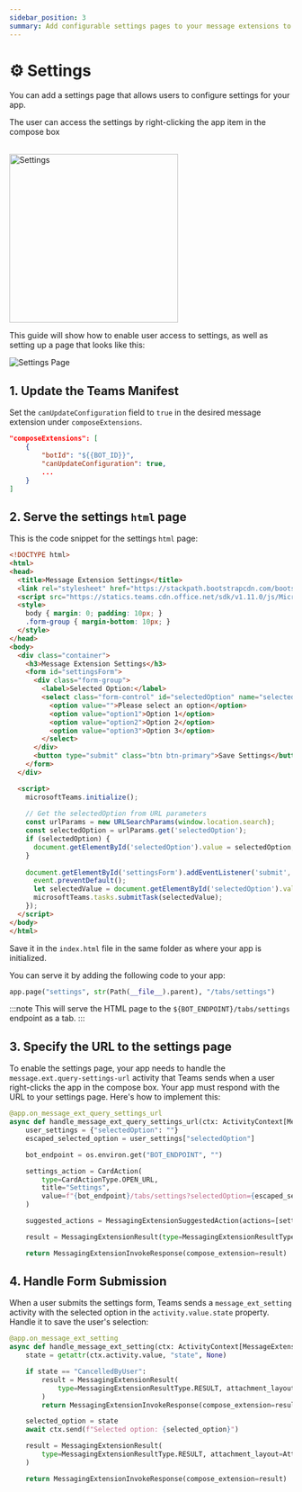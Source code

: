 ```yaml
---
sidebar_position: 3
summary: Add configurable settings pages to your message extensions to allow users to customize app behavior.
---
```


# ⚙️ Settings

You can add a settings page that allows users to configure settings for your app.

The user can access the settings by right-clicking the app item in the compose box

<br/>   
<img src={SettingsImgUrl} height="300px" alt="Settings" />

This guide will show how to enable user access to settings, as well as setting up a page that looks like this:

![Settings Page](/screenshots/settings-page.png)

## 1. Update the Teams Manifest

Set the `canUpdateConfiguration` field to `true` in the desired message extension under `composeExtensions`.

```json
"composeExtensions": [
    {
        "botId": "${{BOT_ID}}",
        "canUpdateConfiguration": true,
        ...
    }
]
```

## 2. Serve the settings `html` page

This is the code snippet for the settings `html` page:

```html
<!DOCTYPE html>
<html>
<head>
  <title>Message Extension Settings</title>
  <link rel="stylesheet" href="https://stackpath.bootstrapcdn.com/bootstrap/4.5.0/css/bootstrap.min.css">
  <script src="https://statics.teams.cdn.office.net/sdk/v1.11.0/js/MicrosoftTeams.min.js"></script>
  <style>
    body { margin: 0; padding: 10px; }
    .form-group { margin-bottom: 10px; }
  </style>
</head>
<body>
  <div class="container">
    <h3>Message Extension Settings</h3>
    <form id="settingsForm">
      <div class="form-group">
        <label>Selected Option:</label>
        <select class="form-control" id="selectedOption" name="selectedOption">
          <option value="">Please select an option</option>
          <option value="option1">Option 1</option>
          <option value="option2">Option 2</option>
          <option value="option3">Option 3</option>
        </select>
      </div>
      <button type="submit" class="btn btn-primary">Save Settings</button>
    </form>
  </div>

  <script>
    microsoftTeams.initialize();
    
    // Get the selectedOption from URL parameters
    const urlParams = new URLSearchParams(window.location.search);
    const selectedOption = urlParams.get('selectedOption');
    if (selectedOption) {
      document.getElementById('selectedOption').value = selectedOption;
    }
    
    document.getElementById('settingsForm').addEventListener('submit', function(event) {
      event.preventDefault();
      let selectedValue = document.getElementById('selectedOption').value;
      microsoftTeams.tasks.submitTask(selectedValue);
    });
  </script>
</body>
</html>
```

Save it in the `index.html` file in the same folder as where your app is initialized.

You can serve it by adding the following code to your app:

```python
app.page("settings", str(Path(__file__).parent), "/tabs/settings")
```

:::note
This will serve the HTML page to the `${BOT_ENDPOINT}/tabs/settings` endpoint as a tab. 
:::

## 3. Specify the URL to the settings page

To enable the settings page, your app needs to handle the `message.ext.query-settings-url` activity that Teams sends when a user right-clicks the app in the compose box. Your app must respond with the URL to your settings page. Here's how to implement this:

```python
@app.on_message_ext_query_settings_url
async def handle_message_ext_query_settings_url(ctx: ActivityContext[MessageExtensionQuerySettingUrlInvokeActivity]):
    user_settings = {"selectedOption": ""}
    escaped_selected_option = user_settings["selectedOption"]

    bot_endpoint = os.environ.get("BOT_ENDPOINT", "")

    settings_action = CardAction(
        type=CardActionType.OPEN_URL,
        title="Settings",
        value=f"{bot_endpoint}/tabs/settings?selectedOption={escaped_selected_option}",
    )

    suggested_actions = MessagingExtensionSuggestedAction(actions=[settings_action])

    result = MessagingExtensionResult(type=MessagingExtensionResultType.CONFIG, suggested_actions=suggested_actions)

    return MessagingExtensionInvokeResponse(compose_extension=result)
```

## 4. Handle Form Submission

When a user submits the settings form, Teams sends a `message_ext_setting` activity with the selected option in the `activity.value.state` property. Handle it to save the user's selection:

```python
@app.on_message_ext_setting
async def handle_message_ext_setting(ctx: ActivityContext[MessageExtensionSettingInvokeActivity]):
    state = getattr(ctx.activity.value, "state", None)

    if state == "CancelledByUser":
        result = MessagingExtensionResult(
            type=MessagingExtensionResultType.RESULT, attachment_layout=AttachmentLayout.LIST, attachments=[]
        )
        return MessagingExtensionInvokeResponse(compose_extension=result)

    selected_option = state
    await ctx.send(f"Selected option: {selected_option}")

    result = MessagingExtensionResult(
        type=MessagingExtensionResultType.RESULT, attachment_layout=AttachmentLayout.LIST, attachments=[]
    )

    return MessagingExtensionInvokeResponse(compose_extension=result)
```
